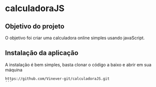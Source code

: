 # calculadoraJS

##  Objetivo do projeto

O objetivo foi criar uma calculadora online  simples usando javaScript.

## Instalação da aplicação

A instalação é bem simples, basta clonar o código a baixo e abrir em sua máquina

```
https://github.com/Vinever-git/calculadoraJS.git
´´´
